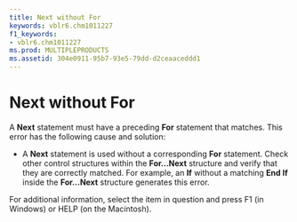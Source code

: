 ```yaml
---
title: Next without For
keywords: vblr6.chm1011227
f1_keywords:
- vblr6.chm1011227
ms.prod: MULTIPLEPRODUCTS
ms.assetid: 304e0911-95b7-93e5-79dd-d2ceaaceddd1
---
```



# Next without For

A  **Next** statement must have a preceding **For** statement that matches. This error has the following cause and solution:



- A  **Next** statement is used without a corresponding **For** statement. Check other control structures within the **For...Next** structure and verify that they are correctly matched. For example, an **If** without a matching **End If** inside the **For...Next** structure generates this error.
    

For additional information, select the item in question and press F1 (in Windows) or HELP (on the Macintosh).

